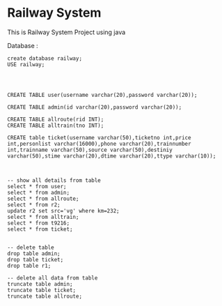 # Railway System

This is Railway System Project using java

Database :


    create database railway;
    USE railway;




    CREATE TABLE user(username varchar(20),password varchar(20));

    CREATE TABLE admin(id varchar(20),password varchar(20));

    CREATE TABLE allroute(rid INT);
    CREATE TABLE alltrain(tno INT);

    CREATE table ticket(username varchar(50),ticketno int,price int,personlist varchar(16000),phone varchar(20),trainnumber int,trainname varchar(50),source varchar(50),destiniy varchar(50),stime varchar(20),dtime varchar(20),ttype varchar(10));



    -- show all details from table
    select * from user;
    select * from admin;
    select * from allroute;
    select * from r2;
    update r2 set src='vg' where km=232;
    select * from alltrain;
    select * from t9216;
    select * from ticket;


    -- delete table
    drop table admin;
    drop table ticket;
    drop table r1;

    -- delete all data from table
    truncate table admin;
    truncate table ticket;
    truncate table allroute;
